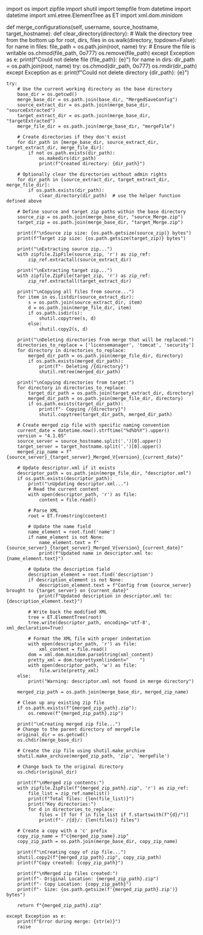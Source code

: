 import os
import zipfile
import shutil
import tempfile
from datetime import datetime
import xml.etree.ElementTree as ET
import xml.dom.minidom

def merge_configurations(self, username, source_hostname, target_hostname):
    def clear_directory(directory):
        # Walk the directory tree from the bottom up
        for root, dirs, files in os.walk(directory, topdown=False):
            for name in files:
                file_path = os.path.join(root, name)
                try:
                    # Ensure the file is writable
                    os.chmod(file_path, 0o777)
                    os.remove(file_path)
                except Exception as e:
                    print(f"Could not delete file {file_path}: {e}")
            for name in dirs:
                dir_path = os.path.join(root, name)
                try:
                    os.chmod(dir_path, 0o777)
                    os.rmdir(dir_path)
                except Exception as e:
                    print(f"Could not delete directory {dir_path}: {e}")

    try:
        # Use the current working directory as the base directory
        base_dir = os.getcwd()
        merge_base_dir = os.path.join(base_dir, "MergedSaveConfig")
        source_extract_dir = os.path.join(merge_base_dir, "sourceExtracted")
        target_extract_dir = os.path.join(merge_base_dir, "targetExtracted")
        merge_file_dir = os.path.join(merge_base_dir, "mergeFile")
        
        # Create directories if they don't exist
        for dir_path in [merge_base_dir, source_extract_dir, target_extract_dir, merge_file_dir]:
            if not os.path.exists(dir_path):
                os.makedirs(dir_path)
                print(f"Created directory: {dir_path}")

        # Optionally clear the directories without admin rights
        for dir_path in [source_extract_dir, target_extract_dir, merge_file_dir]:
            if os.path.exists(dir_path):
                clear_directory(dir_path)  # use the helper function defined above

        # Define source and target zip paths within the base directory
        source_zip = os.path.join(merge_base_dir, "source_Merge.zip")
        target_zip = os.path.join(merge_base_dir, "target_Merge.zip")

        print(f"\nSource zip size: {os.path.getsize(source_zip)} bytes")
        print(f"Target zip size: {os.path.getsize(target_zip)} bytes")

        print("\nExtracting source zip...")
        with zipfile.ZipFile(source_zip, 'r') as zip_ref:
            zip_ref.extractall(source_extract_dir)

        print("\nExtracting target zip...")
        with zipfile.ZipFile(target_zip, 'r') as zip_ref:
            zip_ref.extractall(target_extract_dir)

        print("\nCopying all files from source...")
        for item in os.listdir(source_extract_dir):
            s = os.path.join(source_extract_dir, item)
            d = os.path.join(merge_file_dir, item)
            if os.path.isdir(s):
                shutil.copytree(s, d)
            else:
                shutil.copy2(s, d)

        print("\nDeleting directories from merge that will be replaced:")
        directories_to_replace = ['licensemanager', 'tomcat', 'security']
        for directory in directories_to_replace:
            merged_dir_path = os.path.join(merge_file_dir, directory)
            if os.path.exists(merged_dir_path):
                print(f"- Deleting /{directory}")
                shutil.rmtree(merged_dir_path)

        print("\nCopying directories from target:")
        for directory in directories_to_replace:
            target_dir_path = os.path.join(target_extract_dir, directory)
            merged_dir_path = os.path.join(merge_file_dir, directory)
            if os.path.exists(target_dir_path):
                print(f"- Copying /{directory}")
                shutil.copytree(target_dir_path, merged_dir_path)

        # Create merged zip file with specific naming convention
        current_date = datetime.now().strftime("%d%b%Y").upper()
        version = "4.1.05"
        source_server = source_hostname.split('.')[0].upper()
        target_server = target_hostname.split('.')[0].upper()
        merged_zip_name = f"{source_server}_{target_server}_Merged_V{version}_{current_date}"

        # Update descriptor.xml if it exists
        descriptor_path = os.path.join(merge_file_dir, "descriptor.xml")
        if os.path.exists(descriptor_path):
            print("\nUpdating descriptor.xml...")
            # Read the current content
            with open(descriptor_path, 'r') as file:
                content = file.read()
            
            # Parse XML
            root = ET.fromstring(content)
            
            # Update the name field
            name_element = root.find('name')
            if name_element is not None:
                name_element.text = f"{source_server}_{target_server}_Merged_V{version}_{current_date}"
                print(f"Updated name in descriptor.xml to: {name_element.text}")

            # Update the description field
            description_element = root.find('description')
            if description_element is not None:
                description_element.text = f"Config from {source_server} brought to {target_server} on {current_date}"
                print(f"Updated description in descriptor.xml to: {description_element.text}")

            # Write back the modified XML
            tree = ET.ElementTree(root)
            tree.write(descriptor_path, encoding='utf-8', xml_declaration=True)
            
            # Format the XML file with proper indentation
            with open(descriptor_path, 'r') as file:
                xml_content = file.read()
            dom = xml.dom.minidom.parseString(xml_content)
            pretty_xml = dom.toprettyxml(indent="    ")
            with open(descriptor_path, 'w') as file:
                file.write(pretty_xml)
        else:
            print("Warning: descriptor.xml not found in merge directory")

        merged_zip_path = os.path.join(merge_base_dir, merged_zip_name)

        # Clean up any existing zip file
        if os.path.exists(f"{merged_zip_path}.zip"):
            os.remove(f"{merged_zip_path}.zip")

        print("\nCreating merged zip file...")
        # Change to the parent directory of mergeFile
        original_dir = os.getcwd()
        os.chdir(merge_base_dir)
        
        # Create the zip file using shutil.make_archive
        shutil.make_archive(merged_zip_path, 'zip', 'mergeFile')
        
        # Change back to the original directory
        os.chdir(original_dir)

        print(f"\nMerged zip contents:")
        with zipfile.ZipFile(f"{merged_zip_path}.zip", 'r') as zip_ref:
            file_list = zip_ref.namelist()
            print(f"Total files: {len(file_list)}")
            print("Key directories:")
            for d in directories_to_replace:
                files = [f for f in file_list if f.startswith(f"{d}/")]
                print(f"- /{d}/: {len(files)} files")

        # Create a copy with a 'c' prefix
        copy_zip_name = f"c{merged_zip_name}.zip"
        copy_zip_path = os.path.join(merge_base_dir, copy_zip_name)
        
        print(f"\nCreating copy of zip file...")
        shutil.copy2(f"{merged_zip_path}.zip", copy_zip_path)
        print(f"Copy created: {copy_zip_path}")

        print(f"\nMerged zip files created:")
        print(f"- Original Location: {merged_zip_path}.zip")
        print(f"- Copy Location: {copy_zip_path}")
        print(f"- Size: {os.path.getsize(f'{merged_zip_path}.zip')} bytes")

        return f"{merged_zip_path}.zip"

    except Exception as e:
        print(f"Error during merge: {str(e)}")
        raise
